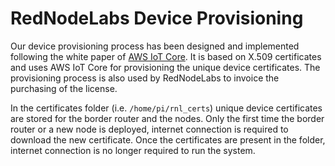 # RedNodeLabs Device Provisioning

Our device provisioning process has been designed and implemented following the white paper of [AWS IoT Core](https://d1.awsstatic.com/whitepapers/device-manufacturing-provisioning.pdf). It is based on X.509 certificates and uses AWS IoT Core for provisioning the unique device certificates. The provisioning process is also used by RedNodeLabs to invoice the purchasing of the license.

In the certificates folder (i.e. `/home/pi/rnl_certs`) unique device certificates are stored for the border router and the nodes. Only the first time the border router or a new node is deployed, internet connection is required to download the new certificate. Once the certificates are present in the folder, internet connection is no longer required to run the system.